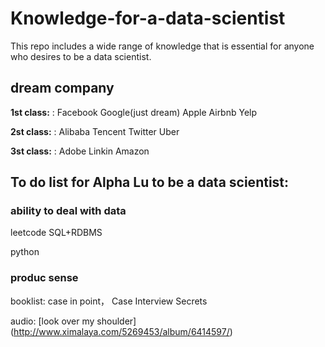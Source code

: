 # Knowledge-for-a-data-scientist
This repo includes a wide range of knowledge that is essential for anyone who desires to be a data scientist. 

## dream company

**1st class:** : Facebook Google(just dream) Apple Airbnb Yelp

**2st class:** : Alibaba Tencent Twitter Uber 

**3st class:** : Adobe Linkin Amazon



## To do list for Alpha Lu to be a data scientist:

### ability to deal with data

leetcode SQL+RDBMS

python

### produc sense

booklist: case in point， Case Interview Secrets 

audio: [look over my shoulder] (http://www.ximalaya.com/5269453/album/6414597/)

